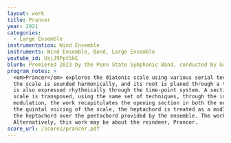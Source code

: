 ```yaml
---
layout: work
title: Prancer
year: 2021
categories:
  - Large Ensemble
instrumentation: Wind Ensemble
instruments: Wind Ensemble, Band, Large Ensemble
youtube_id: UsjJ9Ppt5kE
blurb: Premiered 2023 by the Penn State Symphonic Band, conducted by Gregory Drane
program_notes: >
  <em>Prancer</em> explores the diatonic scale using various serial techniques. In the opening of the work,
  the scale is sounded harmonically, and its root is planed through a twelve-tone row. This twelve-tone row
  is also expressed rhythmically through the time-point system. A section then follows where the diatonic
  scale is transposed, using the same set of techniques, through the interval cycles. Following a metric
  modulation, the work recapitulates the opening section in both the new and previous timestreams. Then, at
  the quintal voicing of the scale, the heptachord is treated as a mod7 aggregate. Two soloists complete
  the heptachord over the pentachord provided by the ensemble. The work then ends with an original chorale.
  Alternatively, this work may be about the reindeer, Prancer.
score_url: /scores/prancer.pdf
---
```

